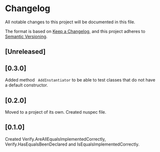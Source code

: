 ﻿# Changelog
All notable changes to this project will be documented in this file.

The format is based on [Keep a Changelog](https://keepachangelog.com/en/1.0.0/),
and this project adheres to [Semantic Versioning](https://semver.org/spec/v2.0.0.html).

## [Unreleased]

## [0.3.0]
Added method ` AddInstantiator`  to be able to test classes
that do not have a default constructor.

## [0.2.0]
Moved to a project of its own.
Created nuspec file.

## [0.1.0]
Created Verify.AreAllEqualsImplementedCorrectly, Verify.HasEqualsBeenDeclared and IsEqualsImplementedCorrectly.
